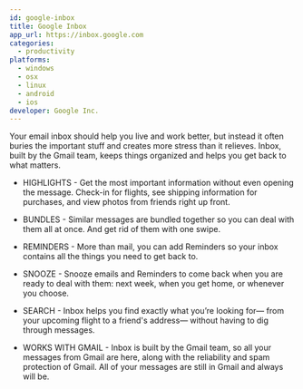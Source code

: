 ```yaml
---
id: google-inbox
title: Google Inbox
app_url: https://inbox.google.com
categories:
  - productivity
platforms:
  - windows
  - osx
  - linux
  - android
  - ios
developer: Google Inc.
---
```

Your email inbox should help you live and work better, but instead it often buries the important stuff and creates more stress than it relieves. Inbox, built by the Gmail team, keeps things organized and helps you get back to what matters.

* HIGHLIGHTS - Get the most important information without even opening the message. Check-in for flights, see shipping information for purchases, and view photos from friends right up front.

* BUNDLES - Similar messages are bundled together so you can deal with them all at once. And get rid of them with one swipe.

* REMINDERS - More than mail, you can add Reminders so your inbox contains all the things you need to get back to.

* SNOOZE - Snooze emails and Reminders to come back when you are ready to deal with them: next week, when you get home, or whenever you choose.

* SEARCH - Inbox helps you find exactly what you’re looking for— from your upcoming flight to a friend's address— without having to dig through messages.

* WORKS WITH GMAIL - Inbox is built by the Gmail team, so all your messages from Gmail are here, along with the reliability and spam protection of Gmail. All of your messages are still in Gmail and always will be.
